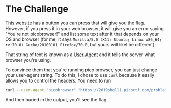 # The Challenge

[This website](https://2019shell1.picoctf.com/problem/32205/) has a button you
can press that will give you the flag. However, if you press it in your web
browser, it will give you an error saying "You're not picobrowser!" and list
some text after it that depends on your OS and browser (for me, it says
`Mozilla/5.0 (X11; Ubuntu; Linux x86_64; rv:70.0) Gecko/20100101 Firefox/70.0`,
but yours will likel be different).

That string of text is known as a
[User-Agent](https://en.wikipedia.org/wiki/User_agent) and it tells the server
what browser you're using.

To convince them that you're running pico browser, you can just change your
user-agent string. To do this, I chose to use `curl` because it easily allows
you to control the headers. You need to run

```bash
curl --user-agent "picobrowser" "https://2019shell1.picoctf.com/problem/32205/flag"
```

And then buried in the output, you'll see the flag.

